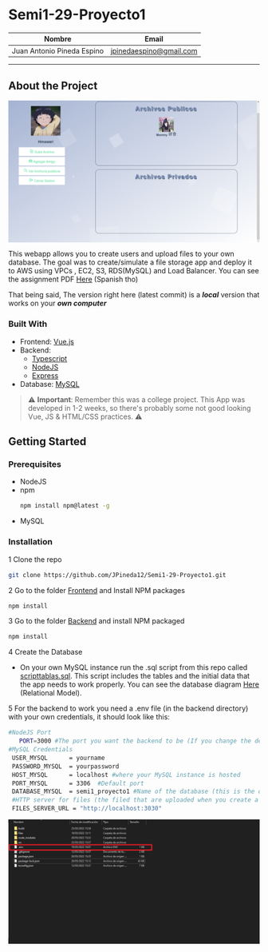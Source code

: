 # Semi1-29-Proyecto1

| Nombre                             | Email|
|------------------------------------|-----------|
| Juan Antonio Pineda Espino              | jpinedaespino@gmail.com |


<hr>

## About the Project

<p align="center"> 
  <img align="center" src="doc-imgs/Home.png" />
</p>

This webapp allows you to create users and upload files to your own database. The goal was to create/simulate a file storage app and deploy it to AWS using VPCs , EC2, S3, RDS(MySQL) and Load Balancer. You can see the assignment PDF [Here]([SEMI1]_Proyecto1_2S2021.pdf) (Spanish tho)

That being said, The version right here (latest commit) is a <em>**local**</em> version that works on your <em>**own computer**</em> 

### Built With
* Frontend: [Vue.js](https://vuejs.org)
* Backend: 
  * [Typescript](https://jquery.com)
  * [NodeJS](https://nodejs.org)
  * [Express](https://expressjs.com)
* Database: [MySQL](https://www.mysql.com)



> :warning: **Important**: Remember this was a college project. This App was developed in 1-2 weeks, so there's probably some not good looking Vue, JS & HTML/CSS practices. :warning:

<!-- GETTING STARTED -->
## Getting Started

### Prerequisites

* NodeJS
* npm
  ```sh
  npm install npm@latest -g
  ```
* MySQL 

### Installation

1 Clone the repo
   ```sh
   git clone https://github.com/JPineda12/Semi1-29-Proyecto1.git
   ```
2 Go to the folder [Frontend](Frontend) and Install NPM packages
   ```sh
   npm install
   ```
3 Go to the folder [Backend](Backend) and install NPM packaged
   ```sh
   npm install
   ```
4 Create the Database
  - On your own MySQL instance run the .sql script from this repo called [scripttablas.sql](scripttablas.sql). This script includes the tables and the initial data that the app needs to work properly. You can see the database diagram [Here](doc-imgs/diagrama.svg) (Relational Model).

5 For the backend to work you need a .env file (in the backend directory) with your own credentials, it should look like this: 
   ```sh
   #NodeJS Port
      PORT=3000 #The port you want the backend to be (If you change the default (3000), you should also change it in frontend's main.js file )
   #MySQL Credentials
    USER_MYSQL      = yourname
    PASSWORD_MYSQL  = yourpassword
    HOST_MYSQL      = localhost #where your MySQL instance is hosted
    PORT_MYSQL      = 3306  #Default port
    DATABASE_MYSQL  = semi1_proyecto1 #Name of the database (this is the default that is created in scripttablas.sql
    #HTTP server for files (the filed that are uploaded when you create a new user (profile picture), or upload files to your drive (imgs or PDFS)
    FILES_SERVER_URL = "http://localhost:3030"
   ```
  <p align="center"> 
  <img align="center" src="doc-imgs/env.png" />
  </p>




